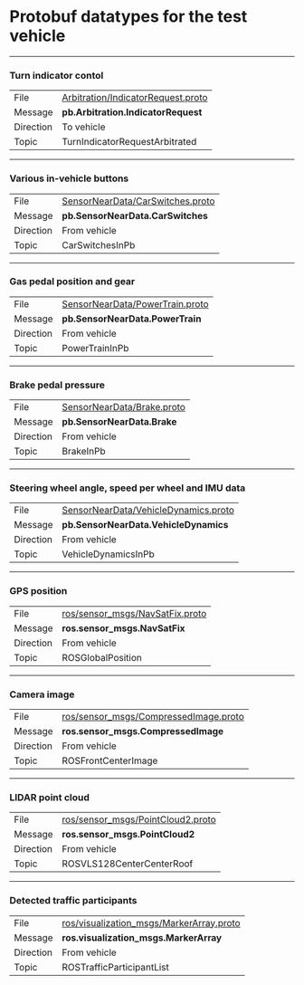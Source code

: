 # Protobuf datatypes for the test vehicle

---

### Turn indicator contol
|   |  |
| --- | --- |
| File     | [Arbitration/IndicatorRequest.proto](/datatypes/Arbitration/IndicatorRequest.proto) |
| Message | **pb.Arbitration.IndicatorRequest** |
| Direction | To vehicle |
| Topic  | TurnIndicatorRequestArbitrated |

---

### Various in-vehicle buttons 
|   |  |
| --- | --- |
| File     | [SensorNearData/CarSwitches.proto](/datatypes/SensorNearData/CarSwitches.proto) |
| Message | **pb.SensorNearData.CarSwitches** |
| Direction | From vehicle |
| Topic  | CarSwitchesInPb |

---

### Gas pedal position and gear
|   |  |
| --- | --- |
| File     | [SensorNearData/PowerTrain.proto](/datatypes/SensorNearData/PowerTrain.proto) |
| Message | **pb.SensorNearData.PowerTrain** |
| Direction | From vehicle |
| Topic  | PowerTrainInPb |

---

### Brake pedal pressure
|   |  |
| --- | --- |
| File     | [SensorNearData/Brake.proto](/datatypes/SensorNearData/Brake.proto) |
| Message | **pb.SensorNearData.Brake** |
| Direction | From vehicle |
| Topic  | BrakeInPb |

---

### Steering wheel angle, speed per wheel and IMU data
|   |  |
| --- | --- |
| File     | [SensorNearData/VehicleDynamics.proto](/datatypes/SensorNearData/VehicleDynamics.proto) |
| Message | **pb.SensorNearData.VehicleDynamics** |
| Direction | From vehicle |
| Topic  | VehicleDynamicsInPb |

---

### GPS position
|   |  |
| --- | --- |
| File     | [ros/sensor_msgs/NavSatFix.proto](/datatypes/ros/sensor_msgs/NavSatFix.proto) |
| Message | **ros.sensor_msgs.NavSatFix** |
| Direction | From vehicle |
| Topic  | ROSGlobalPosition |

---

### Camera image
|   |  |
| --- | --- |
| File     | [ros/sensor_msgs/CompressedImage.proto](/datatypes/ros/sensor_msgs/CompressedImage.proto) |
| Message | **ros.sensor_msgs.CompressedImage** |
| Direction | From vehicle |
| Topic  | ROSFrontCenterImage |

---

### LIDAR point cloud
|   |  |
| --- | --- |
| File     | [ros/sensor_msgs/PointCloud2.proto](/datatypes/ros/sensor_msgs/PointCloud2.proto) |
| Message | **ros.sensor_msgs.PointCloud2** |
| Direction | From vehicle |
| Topic  | ROSVLS128CenterCenterRoof |

---

### Detected traffic participants
|   |  |
| --- | --- |
| File     | [ros/visualization_msgs/MarkerArray.proto](/datatypes/ros/visualization_msgs/MarkerArray.proto) |
| Message | **ros.visualization_msgs.MarkerArray** |
| Direction | From vehicle |
| Topic  | ROSTrafficParticipantList |
